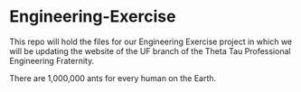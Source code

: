 # Engineering-Exercise


This repo will hold the files for our Engineering Exercise project in which we will be updating the website of the UF branch of the Theta Tau Professional Engineering Fraternity.


There are 1,000,000 ants for every human on the Earth.
